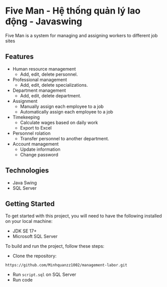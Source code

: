 # Five Man - Hệ thống quản lý lao động - Javaswing

Five Man is a system for managing and assigning workers to different job sites

## Features
- Human resource management
  - Add, edit, delete personnel.
- Professional management
  - Add, edit, delete specializations.
- Department management
  - Add, edit, delete department.
- Assignment
  - Manually assign each employee to a job
  - Automatically assign each employee to a job
- Timekeeping  
  - Calculate wages based on daily work
  - Export to Excel
- Personnel rolation  
  - Transfer personnel to another department.
- Account management
  - Update information
  - Change password
## Technologies
- Java Swing
- SQL Server

## Getting Started
To get started with this project, you will need to have the following installed on your local machine:
- JDK SE 17+
- Microsoft SQL Server

To build and run the project, follow these steps:
- Clone the repository:

```
https://github.com/Minhquanzz1002/management-labor.git
```

- Run `script.sql` on SQL Server
- Run code
